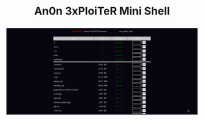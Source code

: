 <h1><p align="center"> An0n 3xPloiTeR Mini Shell </p></h1>

<img src="https://raw.githubusercontent.com/1337r0j4n/php-backdoors/main/.img/26.png">
